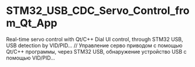 # STM32_USB_CDC_Servo_Control_from_Qt_App
Real-time servo control with Qt/C++ Dial UI control, through STM32 USB, USB detection by VID/PID... // Управление серво приводом с помощью Qt/C++ программы, через STM32 USB, обнаружение устройство USB с помощью VID/PID...
